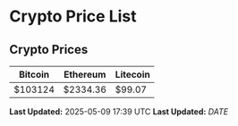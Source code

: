 # Crypto Price List

## Crypto Prices
| Bitcoin | Ethereum | Litecoin |
| ------- | -------- | -------- |
| $103124 | $2334.36 | $99.07 |
**Last Updated:** 2025-05-09 17:39 UTC
**Last Updated:** $DATE$
